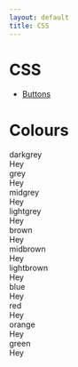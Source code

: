 ```yaml
---
layout: default
title: CSS
---
```


# CSS

* [Buttons](/css/buttons/)

# Colours

<div class="darkgrey">darkgrey</div>
<div class="darkgrey-bg">Hey</div>
<div class="grey">grey</div>
<div class="grey-bg">Hey</div>
<div class="midgrey">midgrey</div>
<div class="midgrey-bg">Hey</div>
<div class="lightgrey">lightgrey</div>
<div class="lightgrey-bg">Hey</div>
<div class="brown">brown</div>
<div class="brown-bg">Hey</div>
<div class="midbrown">midbrown</div>
<div class="midbrown-bg">Hey</div>
<div class="lightbrown">lightbrown</div>
<div class="lightbrown-bg">Hey</div>
<div class="blue">blue</div>
<div class="blue-bg">Hey</div>
<div class="red">red</div>
<div class="red-bg">Hey</div>
<div class="orange">orange</div>
<div class="orange-bg">Hey</div>
<div class="green">green</div>
<div class="green-bg">Hey</div>